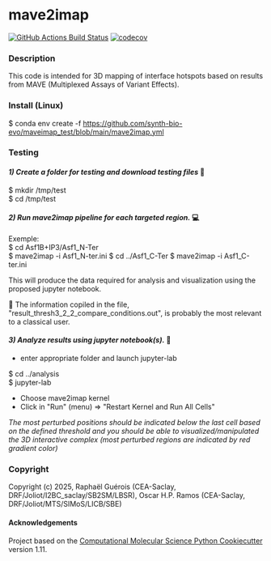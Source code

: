 mave2imap
==============================
[//]: # (Badges)
[![GitHub Actions Build Status](https://github.com/REPLACE_WITH_OWNER_ACCOUNT/mave2imap/workflows/CI/badge.svg)](https://github.com/REPLACE_WITH_OWNER_ACCOUNT/mave2imap/actions?query=workflow%3ACI)
[![codecov](https://codecov.io/gh/REPLACE_WITH_OWNER_ACCOUNT/mave2imap/branch/main/graph/badge.svg)](https://codecov.io/gh/REPLACE_WITH_OWNER_ACCOUNT/mave2imap/branch/main)

### Description  
This code is intended for 3D mapping of interface hotspots based on results from MAVE (Multiplexed Assays of Variant Effects).


### Install (Linux)  
$ conda env create -f https://github.com/synth-bio-evo/maveimap_test/blob/main/mave2imap.yml

### Testing  
#### *1) Create a folder for testing and download testing files* :construction:    
$ mkdir /tmp/test  
$ cd /tmp/test  


#### *2) Run mave2imap pipeline for each targeted region.* :computer:   
Exemple:  
$ cd Asf1B+IP3/Asf1_N-Ter  
$ mave2imap -i Asf1_N-ter.ini
$ cd ../Asf1_C-Ter
$ mave2imap -i Asf1_C-ter.ini  

 This will produce the data required for analysis and visualization using the proposed jupyter notebook.   

:microscope: The information copiled in the file, "result_thresh3_2_2_compare_conditions.out", is probably the most relevant to a classical user.


#### *3)  Analyze results using jupyter notebook(s).* :mag_right:   
- enter appropriate folder and launch jupyter-lab  

$ cd ../analysis  
$ jupyter-lab  
- Choose mave2imap kernel  
- Click in "Run" (menu) => "Restart Kernel and Run All Cells"  

*The most perturbed positions should be indicated  below the last cell based on the defined threshold and you should be able to visualized/manipulated the 3D interactive complex (most perturbed regions are indicated by red gradient color)*



### Copyright

Copyright (c) 2025, Raphaël Guérois (CEA-Saclay, DRF/Joliot/I2BC_saclay/SB2SM/LBSR), Oscar H.P. Ramos (CEA-Saclay, DRF/Joliot/MTS/SIMoS/LICB/SBE)


#### Acknowledgements
 
Project based on the 
[Computational Molecular Science Python Cookiecutter](https://github.com/molssi/cookiecutter-cms) version 1.11.
